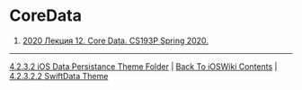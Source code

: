 # CoreData

1. [2020 Лекция 12. Core Data. CS193P Spring 2020.](https://docs.google.com/document/d/1VvB2yz_52JwJswHbwWHvAWH4KLTsTJA90G9K9CRVYJw/edit?pli=1)

---

[4.2.3.2 iOS Data Persistance Theme Folder](./4.2.3.2%20iOSDataPersistance/) | [Back To iOSWiki Contents](https://github.com/eldaroid/iOSWiki) | [4.2.3.2.2 SwiftData Theme](./4.2.3.2.2%20SwiftData.md)
